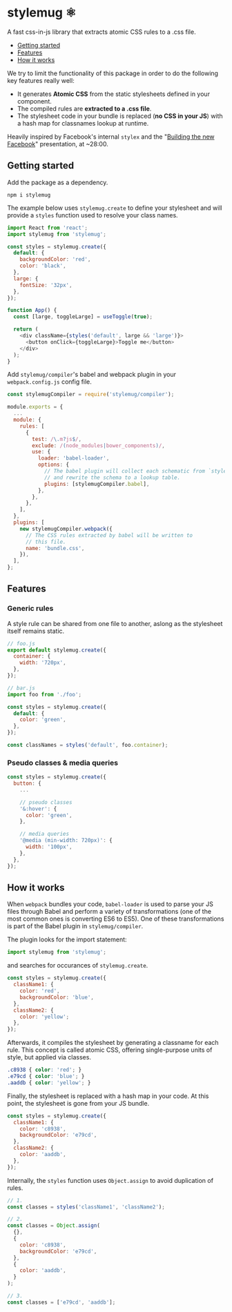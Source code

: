 # stylemug ⚛️

A fast css-in-js library that extracts atomic CSS rules to a .css file.

- [Getting started](#getting-started)
- [Features](#features)
- [How it works](#how-it-works)

We try to limit the functionality of this package in order to do the following key features really well:

- It generates **Atomic CSS** from the static stylesheets defined in your component.
- The compiled rules are **extracted to a .css file**.
- The stylesheet code in your bundle is replaced (**no CSS in your JS**) with a hash map for classnames lookup at runtime.

Heavily inspired by Facebook's internal `stylex` and the "[Building the new Facebook](https://developers.facebook.com/videos/2019/building-the-new-facebookcom-with-react-graphql-and-relay/)" presentation, at ~28:00.

## Getting started

Add the package as a dependency.

```
npm i stylemug
```

The example below uses `stylemug.create` to define your stylesheet and will provide a `styles` function used to resolve your class names.

```javascript
import React from 'react';
import stylemug from 'stylemug';

const styles = stylemug.create({
  default: {
    backgroundColor: 'red',
    color: 'black',
  },
  large: {
    fontSize: '32px',
  },
});

function App() {
  const [large, toggleLarge] = useToggle(true);

  return (
    <div className={styles('default', large && 'large')}>
      <button onClick={toggleLarge}>Toggle me</button>
    </div>
  );
}
```

Add `stylemug/compiler`'s babel and webpack plugin in your `webpack.config.js` config file.

```javascript
const stylemugCompiler = require('stylemug/compiler');

module.exports = {
  ...
  module: {
    rules: [
      {
        test: /\.m?js$/,
        exclude: /(node_modules|bower_components)/,
        use: {
          loader: 'babel-loader',
          options: {
            // The babel plugin will collect each schematic from `stylemug.create`
            // and rewrite the schema to a lookup table.
            plugins: [stylemugCompiler.babel],
          },
        },
      },
    ],
  },
  plugins: [
    new stylemugCompiler.webpack({
      // The CSS rules extracted by babel will be written to
      // this file.
      name: 'bundle.css',
    }),
  ],
};
```

## Features

### Generic rules

A style rule can be shared from one file to another, aslong as the stylesheet itself remains static.

```javascript
// foo.js
export default stylemug.create({
  container: {
    width: '720px',
  },
});

// bar.js
import foo from './foo';

const styles = stylemug.create({
  default: {
    color: 'green',
  },
});

const classNames = styles('default', foo.container);
```

### Pseudo classes & media queries

```javascript
const styles = stylemug.create({
  button: {
    ...

    // pseudo classes
    '&:hover': {
      color: 'green',
    },

    // media queries
    '@media (min-width: 720px)': {
      width: '100px',
    },
  },
});
```

## How it works

When `webpack` bundles your code, `babel-loader` is used to parse your JS files through Babel and perform a variety of transformations (one of the most common ones is converting ES6 to ES5). One of these transformations is part of the Babel plugin in `stylemug/compiler`.

The plugin looks for the import statement:

```javascript
import stylemug from 'stylemug';
```

and searches for occurances of `stylemug.create`.

```javascript
const styles = stylemug.create({
  className1: {
    color: 'red',
    backgroundColor: 'blue',
  },
  className2: {
    color: 'yellow';
  },
});
```

Afterwards, it compiles the stylesheet by generating a classname for each rule. This concept is called atomic CSS, offering single-purpose units of style, but applied via classes.

```css
.c8938 { color: 'red'; }
.e79cd { color: 'blue'; }
.aaddb { color: 'yellow'; }
```

Finally, the stylesheet is replaced with a hash map in your code. At this point, the stylesheet is gone from your JS bundle.

```javascript
const styles = stylemug.create({
  className1: {
    color: 'c8938',
    backgroundColor: 'e79cd',
  },
  className2: {
    color: 'aaddb',
  },
});
```

Internally, the `styles` function uses `Object.assign` to avoid duplication of rules.

```javascript
// 1.
const classes = styles('className1', 'className2');

// 2.
const classes = Object.assign(
  {},
  {
    color: 'c8938',
    backgroundColor: 'e79cd',
  },
  {
    color: 'aaddb',
  }
);

// 3.
const classes = ['e79cd', 'aaddb'];
```
